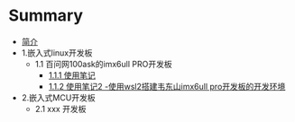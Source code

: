 # Summary


- [简介](./index.md)
- 1.嵌入式linux开发板
   - 1.1 百问网100ask的imx6ull PRO开发板
      - [1.1.1 使用笔记](./imx6ull_using_1/imx6ull_using_1.md)
      - [1.1.2 使用笔记2 -使用wsl2搭建韦东山imx6ull pro开发板的开发环境 ](./imx6ull_using_2_wsl/imx6ull_using_2_wsl.md)
- 2.嵌入式MCU开发板
   - 2.1 xxx 开发板
